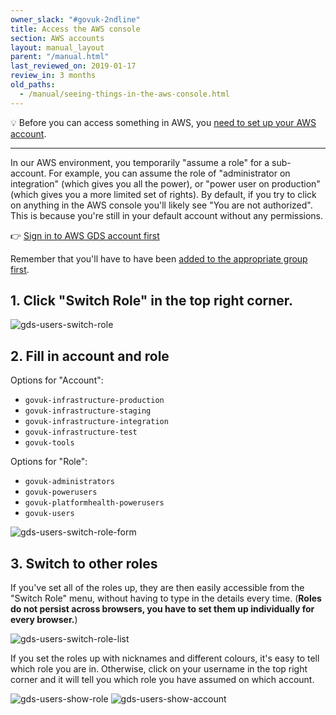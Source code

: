 ```yaml
---
owner_slack: "#govuk-2ndline"
title: Access the AWS console
section: AWS accounts
layout: manual_layout
parent: "/manual.html"
last_reviewed_on: 2019-01-17
review_in: 3 months
old_paths:
  - /manual/seeing-things-in-the-aws-console.html
---
```


💡 Before you can access something in AWS, you [need to set up your AWS account](/manual/set-up-aws-account.html).

---

In our AWS environment, you temporarily "assume a role" for a sub-account. For example, you can assume the role of "administrator on integration" (which gives you all the power), or "power user on production" (which gives you a more limited set of rights). By default, if you try to click on anything in the AWS console you'll likely see "You are not authorized". This is because you're still in your default account without any permissions.

👉 [Sign in to AWS GDS account first](https://gds-users.signin.aws.amazon.com/console)

Remember that you'll have to have been [added to the appropriate group first][access].

## 1. Click "Switch Role" in the top right corner.

![gds-users-switch-role](images/gds-users-switch-role.png)

## 2. Fill in account and role

Options for "Account":

- `govuk-infrastructure-production`
- `govuk-infrastructure-staging`
- `govuk-infrastructure-integration`
- `govuk-infrastructure-test`
- `govuk-tools`

Options for "Role":

- `govuk-administrators`
- `govuk-powerusers`
- `govuk-platformhealth-powerusers`
- `govuk-users`

![gds-users-switch-role-form](images/gds-users-switch-role-form.png)

## 3. Switch to other roles

If you've set all of the roles up, they are then easily accessible from the "Switch Role" menu, without having to type in the details every time. (**Roles do not persist across browsers, you have to set them up individually for every browser.**)

![gds-users-switch-role-list](images/gds-users-switch-role-list.png)

If you set the roles up with nicknames and different colours, it's easy to tell
which role you are in. Otherwise, click on your username in the top right corner
and it will tell you which role you have assumed on which account.

![gds-users-show-role](images/gds-users-show-role.png)
![gds-users-show-account](images/gds-users-show-account.png)

[access]: /manual/set-up-aws-account.html#4-get-the-appropriate-access
